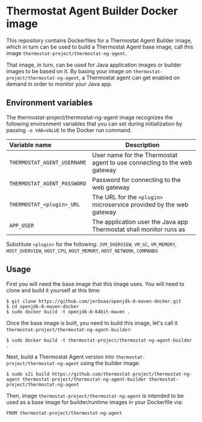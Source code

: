Thermostat Agent Builder Docker image
=============================

This repository contains Dockerfiles for a Thermostat Agent Builder image, which in turn
can be used to build a Thermostat Agent base image, call this image `thermostat-project/thermostat-ng-agent`.

That image, in turn, can be used for Java application images or builder images to be based on it.
By basing your image on `thermostat-project/thermostat-ng-agent`, a Thermostat agent can get enabled on demand in
order to monitor your Java app.

Environment variables
---------------------------------

The thermostat-project/thermostat-ng-agent image recognizes the following environment
variables that you can set during initialization by passing `-e VAR=VALUE` to
the Docker run command.

|    Variable name              |    Description                              |
| :---------------------------- | -----------------------------------------   |
|  `THERMOSTAT_AGENT_USERNAME`  | User name for the Thermostat agent to use connecting to the web gateway |
|  `THERMOSTAT_AGENT_PASSWORD`  | Password for connecting to the web gateway          |
|  `THERMOSTAT_<plugin>_URL`    | The URL for the `<plugin>` microservice provided by the web gateway     |
|  `APP_USER`                   | The application user the Java app Thermostat shall monitor runs as |

Substitute `<plugin>` for the following:
`JVM_OVERVIEW`, `VM_GC`, `VM_MEMORY`, `HOST_OVERVIEW`, `HOST_CPU`, `HOST_MEMORY`, `HOST_NETWORK`, `COMMANDS`

Usage
---------------------------------
First you will need the base image that this image uses. You will need to clone and build it yourself at this time:

    $ git clone https://github.com/jerboaa/openjdk-8-maven-docker.git
    $ cd openjdk-8-maven-docker
    $ sudo docker build -t openjdk-8-64bit-maven .

Once the base image is built, you need to build this image, let's call it `thermostat-project/thermostat-ng-agent-builder`:

    $ sudo docker build -t thermostat-project/thermostat-ng-agent-builder .

Next, build a Thermostat Agent version into `thermostat-project/thermostat-ng-agent` using the builder
image:

    $ sudo s2i build https://github.com/thermostat-project/thermostat-ng-agent thermostat-project/thermostat-ng-agent-builder thermostat-project/thermostat-ng-agent

Then, image `thermostat-project/thermostat-ng-agent` is intended to be used as a base image for builder/runtime images in your
Dockerfile via:

    FROM thermostat-project/thermostat-ng-agent
